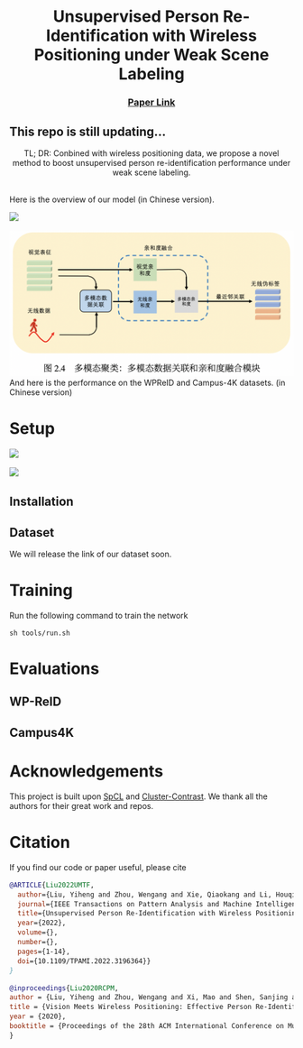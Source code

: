 <p align="center">

  <h1 align="center">Unsupervised Person Re-Identification with Wireless Positioning under Weak Scene Labeling </h1>
  <h3 align="center"><a href="https://arxiv.org/abs/2110.15610">Paper Link </a> </h3>
  <div align="center"></div>
</p>

## This repo is still updating...

<p align="center">
TL; DR: Conbined with wireless positioning data, we propose a novel method to boost unsupervised person re-identification performance under weak scene labeling.
</p>
<br>
Here is the overview of our model (in Chinese version).

![](https://github.com/qsun1/Unsupervised-ReID-Under-Weak-Scene-Labeling/blob/main/assets/framework_cn.jpg)

![](https://github.com/qsun1/Unsupervised-ReID-Under-Weak-Scene-Labeling/blob/main/assets/afm_cn.png)
And here is the performance on the WPReID and Campus-4K datasets. (in Chinese version)
# Setup

![](https://github.com/qsun1/Unsupervised-ReID-Under-Weak-Scene-Labeling/blob/main/assets/performance_wpreid_cn.jpg)

![](https://github.com/qsun1/Unsupervised-ReID-Under-Weak-Scene-Labeling/blob/main/assets/performance_4k_cn.jpg)

## Installation

## Dataset
We will release the link of our dataset soon.
# Training

Run the following command to train the network
```
sh tools/run.sh
```
# Evaluations

## WP-ReID

## Campus4K


# Acknowledgements
This project is built upon [SpCL](https://github.com/yxgeee/SpCL) and [Cluster-Contrast](https://github.com/alibaba/cluster-contrast-reid). We thank all the authors for their great work and repos. 


# Citation
If you find our code or paper useful, please cite
```bibtex
@ARTICLE{Liu2022UMTF,
  author={Liu, Yiheng and Zhou, Wengang and Xie, Qiaokang and Li, Houqiang},
  journal={IEEE Transactions on Pattern Analysis and Machine Intelligence}, 
  title={Unsupervised Person Re-Identification with Wireless Positioning under Weak Scene Labeling}, 
  year={2022},
  volume={},
  number={},
  pages={1-14},
  doi={10.1109/TPAMI.2022.3196364}}
}
```

```bibtex
@inproceedings{Liu2020RCPM,
author = {Liu, Yiheng and Zhou, Wengang and Xi, Mao and Shen, Sanjing and Li, Houqiang},
title = {Vision Meets Wireless Positioning: Effective Person Re-Identification with Recurrent Context Propagation},
year = {2020},
booktitle = {Proceedings of the 28th ACM International Conference on Multimedia},
}
```
